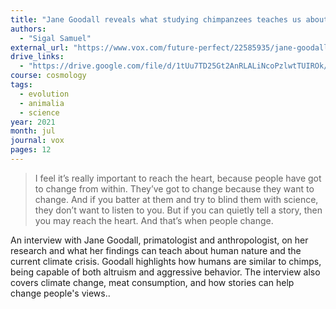```yaml
---
title: "Jane Goodall reveals what studying chimpanzees teaches us about human nature"
authors:
  - "Sigal Samuel"
external_url: "https://www.vox.com/future-perfect/22585935/jane-goodall-chimpanzees-animal-intelligence-human-nature"
drive_links:
  - "https://drive.google.com/file/d/1tUu7TD25Gt2AnRLALiNcoPzlwtTUIROk/view?usp=sharing"
course: cosmology
tags:
  - evolution
  - animalia
  - science
year: 2021
month: jul
journal: vox
pages: 12
---
```


> I feel it’s really important to reach the heart, because people have got to change from within. They’ve got to change because they want to change. And if you batter at them and try to blind them with science, they don’t want to listen to you. But if you can quietly tell a story, then you may reach the heart. And that’s when people change.

An interview with Jane Goodall, primatologist and anthropologist, on her research and what her findings can teach about human nature and the current climate crisis. Goodall highlights how humans are similar to chimps, being capable of both altruism and aggressive behavior. The interview also covers climate change, meat consumption, and how stories can help change people's views.. 
